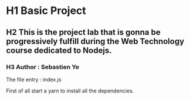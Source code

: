 # H1 Basic Project

## H2 This is the project lab that is gonna be progressively fulfill during the Web Technology course dedicated to Nodejs.

### H3 Author : Sebastien Ye

The file entry : index.js

First of all start a yarn to install all the dependencies.